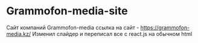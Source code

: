 # Grammofon-media-site
Сайт компаний Grammofon-media
ссылка на сайт - https://grammofon-media.kz/
Изменил слайдер и переписал все с react.js на обычном html
